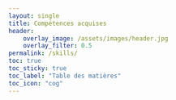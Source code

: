 ```yaml
---
layout: single
title: Compétences acquises
header:
    overlay_image: /assets/images/header.jpg
    overlay_filter: 0.5
permalink: /skills/
toc: true
toc_sticky: true
toc_label: "Table des matières"
toc_icon: "cog"
---
```


